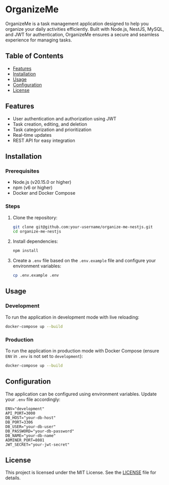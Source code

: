 # OrganizeMe

OrganizeMe is a task management application designed to help you organize your daily activities efficiently. Built with Node.js, NestJS, MySQL, and JWT for authentication, OrganizeMe ensures a secure and seamless experience for managing tasks.

## Table of Contents

- [Features](#features)
- [Installation](#installation)
- [Usage](#usage)
- [Configuration](#configuration)
- [License](#license)

## Features

- User authentication and authorization using JWT
- Task creation, editing, and deletion
- Task categorization and prioritization
- Real-time updates
- REST API for easy integration

## Installation

### Prerequisites

- Node.js (v20.15.0 or higher)
- npm (v6 or higher)
- Docker and Docker Compose

### Steps

1. Clone the repository:

    ```sh
    git clone git@github.com:your-username/organize-me-nestjs.git
    cd organize-me-nestjs
    ```

2. Install dependencies:

    ```sh
    npm install
    ```

3. Create a `.env` file based on the `.env.example` file and configure your environment variables:

    ```sh
    cp .env.example .env
    ```

## Usage

### Development

To run the application in development mode with live reloading:

```sh
docker-compose up --build
```

### Production

To run the application in production mode with Docker Compose (ensure `ENV` in `.env` is not set to `development`):

```sh
docker-compose up --build
```
## Configuration

The application can be configured using environment variables. Update your `.env` file accordingly:

```env
ENV="development"
API_PORT=3000
DB_HOST="your-db-host"
DB_PORT=3306
DB_USER="your-db-user"
DB_PASSWORD="your-db-password"
DB_NAME="your-db-name"
ADMINER_PORT=8081
JWT_SECRET="your-jwt-secret"
```

## License

This project is licensed under the MIT License. See the [LICENSE](LICENSE) file for details.
